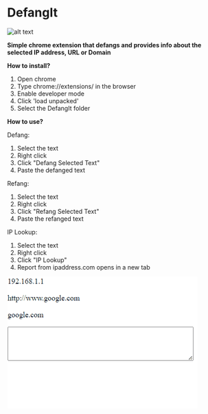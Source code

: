 # DefangIt

![alt text](https://github.com/nwjohns101/DefangIt/blob/Dev/Images/FangsImage.png) 

**Simple chrome extension that defangs and provides info about the selected IP address, URL or Domain**

**How to install?**

1) Open chrome
2) Type chrome://extensions/ in the browser
3) Enable developer mode
4) Click 'load unpacked' 
5) Select the DefangIt folder

**How to use?**

Defang:

1) Select the text
2) Right click
3) Click "Defang Selected Text"
4) Paste the defanged text

Refang:

1) Select the text
2) Right click
3) Click "Refang Selected Text"
4) Paste the refanged text

IP Lookup:

1) Select the text
2) Right click
3) Click "IP Lookup"
4) Report from ipaddress.com opens in a new tab

![alt text](Images/Demo.gif)
